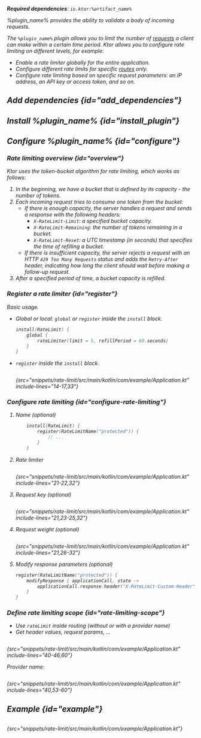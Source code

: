 [//]: # (title: Rate limiting)

<show-structure for="chapter" depth="2"/>

<var name="plugin_name" value="RateLimit"/>
<var name="package_name" value="io.ktor.server.plugins.ratelimit"/>
<var name="artifact_name" value="ktor-server-rate-limit"/>

<tldr>
<p>
<b>Required dependencies</b>: <code>io.ktor:%artifact_name%</code>
</p>
<var name="example_name" value="rate-limit"/>
<include from="lib.topic" element-id="download_example"/>
<include from="lib.topic" element-id="native_server_supported"/>
</tldr>

<link-summary>
%plugin_name% provides the ability to validate a body of incoming requests.
</link-summary>

The `%plugin_name%` plugin allows you to limit the number of [requests](requests.md) a client can make within a certain time period.
Ktor allows you to configure rate limiting on different levels, for example:
- Enable a rate limiter globally for the entire application.
- Configure different rate limits for specific [routes](Routing_in_Ktor.md) only.
- Configure rate limiting based on specific request parameters: an IP address, an API key or access token, and so on.


## Add dependencies {id="add_dependencies"}

<include from="lib.topic" element-id="add_ktor_artifact_intro"/>
<include from="lib.topic" element-id="add_ktor_artifact"/>


## Install %plugin_name% {id="install_plugin"}

<include from="lib.topic" element-id="install_plugin"/>
<include from="lib.topic" element-id="install_plugin_route"/>


## Configure %plugin_name% {id="configure"}

### Rate limiting overview {id="overview"}

Ktor uses the _token-bucket_ algorithm for rate limiting, which works as follows:
1. In the beginning, we have a bucket that is defined by its capacity - the number of tokens.
2. Each incoming request tries to consume one token from the bucket:
    - If there is enough capacity, the server handles a request and sends a response with the following headers:
        - `X-RateLimit-Limit`: a specified bucket capacity.
        - `X-RateLimit-Remaining`: the number of tokens remaining in a bucket.
        - `X-RateLimit-Reset`: a UTC timestamp (in seconds) that specifies the time of refilling a bucket.
    - If there is insufficient capacity, the server rejects a request with an HTTP `429 Too Many Requests` status and adds the `Retry-After` header, indicating how long the client should wait before making a follow-up request.
3. After a specified period of time, a bucket capacity is refilled.


### Register a rate limiter {id="register"}
Basic usage.
- Global or local: `global` or `register` inside the `install` block.
   ```kotlin
   install(RateLimit) {
       global {
           rateLimiter(limit = 5, refillPeriod = 60.seconds)
       }
   }
   ```

- `register` inside the `install` block.
   ```kotlin
   ```
   {src="snippets/rate-limit/src/main/kotlin/com/example/Application.kt" include-lines="14-17,33"}

### Configure rate limiting {id="configure-rate-limiting"}
1. Name (optional)
   ```kotlin
       install(RateLimit) {
           register(RateLimitName("protected")) {
               // ...
           }
       }
   ```

2. Rate limiter
   ```kotlin
   ```
   {src="snippets/rate-limit/src/main/kotlin/com/example/Application.kt" include-lines="21-22,32"}

3. Request key (optional)
   ```kotlin
   ```
   {src="snippets/rate-limit/src/main/kotlin/com/example/Application.kt" include-lines="21,23-25,32"}

4. Request weight (optional)
   ```kotlin
   ```
   {src="snippets/rate-limit/src/main/kotlin/com/example/Application.kt" include-lines="21,26-32"}
5. Modify response parameters (optional)
   ```kotlin
   register(RateLimitName("protected")) {
       modifyResponse { applicationCall, state ->
           applicationCall.response.header("X-RateLimit-Custom-Header", "Some value")
       }
   }
   ```


### Define rate limiting scope {id="rate-limiting-scope"}
- Use `rateLimit` inside routing (without or with a provider name)
- Get header values, request params, ...

```kotlin
```
{src="snippets/rate-limit/src/main/kotlin/com/example/Application.kt" include-lines="40-46,60"}

Provider name:
```kotlin
```
{src="snippets/rate-limit/src/main/kotlin/com/example/Application.kt" include-lines="40,53-60"}

## Example {id="example"}

```kotlin
```
{src="snippets/rate-limit/src/main/kotlin/com/example/Application.kt"}


